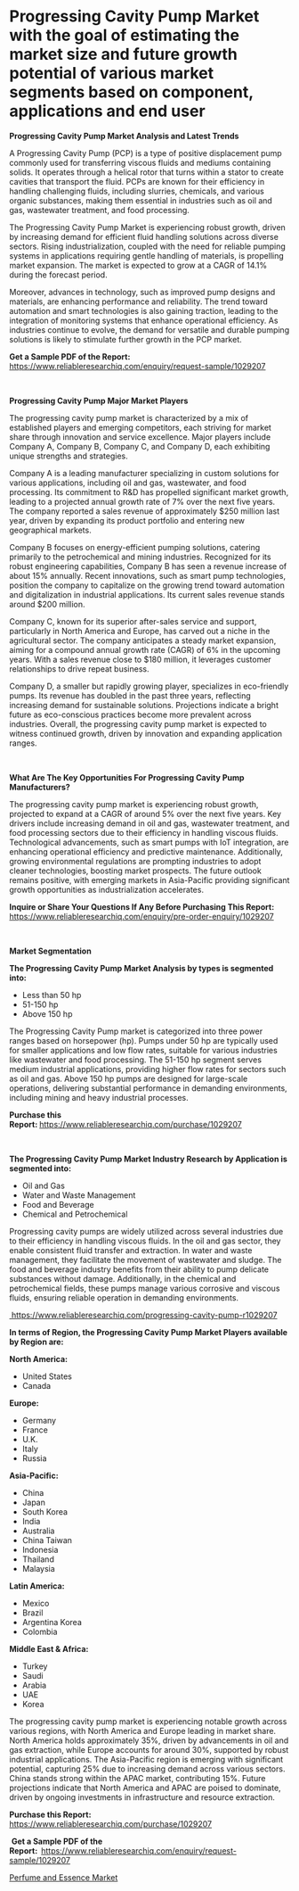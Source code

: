<p><h1>Progressing Cavity Pump Market with the goal of estimating the market size and future growth potential of various market segments based on component, applications and end user</h1></p><p><strong>Progressing Cavity Pump Market Analysis and Latest Trends</strong></p>
<p><p>A Progressing Cavity Pump (PCP) is a type of positive displacement pump commonly used for transferring viscous fluids and mediums containing solids. It operates through a helical rotor that turns within a stator to create cavities that transport the fluid. PCPs are known for their efficiency in handling challenging fluids, including slurries, chemicals, and various organic substances, making them essential in industries such as oil and gas, wastewater treatment, and food processing.</p><p>The Progressing Cavity Pump Market is experiencing robust growth, driven by increasing demand for efficient fluid handling solutions across diverse sectors. Rising industrialization, coupled with the need for reliable pumping systems in applications requiring gentle handling of materials, is propelling market expansion. The market is expected to grow at a CAGR of 14.1% during the forecast period. </p><p>Moreover, advances in technology, such as improved pump designs and materials, are enhancing performance and reliability. The trend toward automation and smart technologies is also gaining traction, leading to the integration of monitoring systems that enhance operational efficiency. As industries continue to evolve, the demand for versatile and durable pumping solutions is likely to stimulate further growth in the PCP market.</p></p>
<p><strong>Get a Sample PDF of the Report:&nbsp;</strong> <a href="https://www.reliableresearchiq.com/enquiry/request-sample/1029207?utm_campaign=2655&utm_medium=2&utm_source=Github&utm_content=ia&utm_term=21032025&utm_id=progressing-cavity-pump">https://www.reliableresearchiq.com/enquiry/request-sample/1029207</a></p>
<p>&nbsp;</p>
<p><strong>Progressing Cavity Pump Major Market Players</strong></p>
<p><p>The progressing cavity pump market is characterized by a mix of established players and emerging competitors, each striving for market share through innovation and service excellence. Major players include Company A, Company B, Company C, and Company D, each exhibiting unique strengths and strategies.</p><p>Company A is a leading manufacturer specializing in custom solutions for various applications, including oil and gas, wastewater, and food processing. Its commitment to R&D has propelled significant market growth, leading to a projected annual growth rate of 7% over the next five years. The company reported a sales revenue of approximately $250 million last year, driven by expanding its product portfolio and entering new geographical markets.</p><p>Company B focuses on energy-efficient pumping solutions, catering primarily to the petrochemical and mining industries. Recognized for its robust engineering capabilities, Company B has seen a revenue increase of about 15% annually. Recent innovations, such as smart pump technologies, position the company to capitalize on the growing trend toward automation and digitalization in industrial applications. Its current sales revenue stands around $200 million.</p><p>Company C, known for its superior after-sales service and support, particularly in North America and Europe, has carved out a niche in the agricultural sector. The company anticipates a steady market expansion, aiming for a compound annual growth rate (CAGR) of 6% in the upcoming years. With a sales revenue close to $180 million, it leverages customer relationships to drive repeat business.</p><p>Company D, a smaller but rapidly growing player, specializes in eco-friendly pumps. Its revenue has doubled in the past three years, reflecting increasing demand for sustainable solutions. Projections indicate a bright future as eco-conscious practices become more prevalent across industries. Overall, the progressing cavity pump market is expected to witness continued growth, driven by innovation and expanding application ranges.</p></p>
<p>&nbsp;</p>
<p><strong>What Are The Key Opportunities For Progressing Cavity Pump Manufacturers?</strong></p>
<p><p>The progressing cavity pump market is experiencing robust growth, projected to expand at a CAGR of around 5% over the next five years. Key drivers include increasing demand in oil and gas, wastewater treatment, and food processing sectors due to their efficiency in handling viscous fluids. Technological advancements, such as smart pumps with IoT integration, are enhancing operational efficiency and predictive maintenance. Additionally, growing environmental regulations are prompting industries to adopt cleaner technologies, boosting market prospects. The future outlook remains positive, with emerging markets in Asia-Pacific providing significant growth opportunities as industrialization accelerates.</p></p>
<p><strong>Inquire or Share Your Questions If Any Before Purchasing This Report:</strong> <a href="https://www.reliableresearchiq.com/enquiry/pre-order-enquiry/1029207?utm_campaign=2655&utm_medium=2&utm_source=Github&utm_content=ia&utm_term=21032025&utm_id=progressing-cavity-pump">https://www.reliableresearchiq.com/enquiry/pre-order-enquiry/1029207</a></p>
<p>&nbsp;</p>
<p><strong>Market Segmentation</strong></p>
<p><strong>The Progressing Cavity Pump Market Analysis by types is segmented into:</strong></p>
<p><ul><li>Less than 50 hp</li><li>51-150 hp</li><li>Above 150 hp</li></ul></p>
<p><p>The Progressing Cavity Pump market is categorized into three power ranges based on horsepower (hp). Pumps under 50 hp are typically used for smaller applications and low flow rates, suitable for various industries like wastewater and food processing. The 51-150 hp segment serves medium industrial applications, providing higher flow rates for sectors such as oil and gas. Above 150 hp pumps are designed for large-scale operations, delivering substantial performance in demanding environments, including mining and heavy industrial processes.</p></p>
<p><strong>Purchase this Report:&nbsp;</strong><a href="https://www.reliableresearchiq.com/purchase/1029207?utm_campaign=2655&utm_medium=2&utm_source=Github&utm_content=ia&utm_term=21032025&utm_id=progressing-cavity-pump">https://www.reliableresearchiq.com/purchase/1029207</a></p>
<p>&nbsp;</p>
<p><strong>The Progressing Cavity Pump Market Industry Research by Application is segmented into:</strong></p>
<p><ul><li>Oil and Gas</li><li>Water and Waste Management</li><li>Food and Beverage</li><li>Chemical and Petrochemical</li></ul></p>
<p><p>Progressing cavity pumps are widely utilized across several industries due to their efficiency in handling viscous fluids. In the oil and gas sector, they enable consistent fluid transfer and extraction. In water and waste management, they facilitate the movement of wastewater and sludge. The food and beverage industry benefits from their ability to pump delicate substances without damage. Additionally, in the chemical and petrochemical fields, these pumps manage various corrosive and viscous fluids, ensuring reliable operation in demanding environments.</p></p>
<p><a href="https://www.reliableresearchiq.com/progressing-cavity-pump-r1029207?utm_campaign=2655&utm_medium=2&utm_source=Github&utm_content=ia&utm_term=21032025&utm_id=progressing-cavity-pump">&nbsp;https://www.reliableresearchiq.com/progressing-cavity-pump-r1029207</a></p>
<p><strong>In terms of Region, the Progressing Cavity Pump Market Players available by Region are:</strong></p>
<p>
    <p> <strong> North America: </strong>
        <ul>
            <li>United States</li>
            <li>Canada</li>
        </ul>
        </p> 
    <p> <strong> Europe: </strong>
        <ul>
            <li>Germany</li>
            <li>France</li>
            <li>U.K.</li>
            <li>Italy</li>
            <li>Russia</li>
        </ul>
        </p> 
    <p> <strong> Asia-Pacific: </strong>
        <ul>
            <li>China</li>
            <li>Japan</li>
            <li>South Korea</li>
            <li>India</li>
            <li>Australia</li>
            <li>China Taiwan</li>
            <li>Indonesia</li>
            <li>Thailand</li>
            <li>Malaysia</li>
        </ul>
        </p> 
    <p> <strong> Latin America: </strong>
        <ul>
            <li>Mexico</li>
            <li>Brazil</li>
            <li>Argentina Korea</li>
            <li>Colombia</li>
        </ul>
        </p> 
    <p> <strong> Middle East & Africa: </strong>
        <ul>
            <li>Turkey</li>
            <li>Saudi</li>
            <li>Arabia</li>
            <li>UAE</li>
            <li>Korea</li>
        </ul>
    </p>
    </p>
<p><p>The progressing cavity pump market is experiencing notable growth across various regions, with North America and Europe leading in market share. North America holds approximately 35%, driven by advancements in oil and gas extraction, while Europe accounts for around 30%, supported by robust industrial applications. The Asia-Pacific region is emerging with significant potential, capturing 25% due to increasing demand across various sectors. China stands strong within the APAC market, contributing 15%. Future projections indicate that North America and APAC are poised to dominate, driven by ongoing investments in infrastructure and resource extraction.</p></p>
<p><strong>Purchase this Report: </strong><a href="https://www.reliableresearchiq.com/purchase/1029207?utm_campaign=2655&utm_medium=2&utm_source=Github&utm_content=ia&utm_term=21032025&utm_id=progressing-cavity-pump">https://www.reliableresearchiq.com/purchase/1029207</a></p>
<p>&nbsp;<strong>Get a Sample PDF of the Report:&nbsp;&nbsp;</strong><a href="https://www.reliableresearchiq.com/enquiry/request-sample/1029207?utm_campaign=2655&utm_medium=2&utm_source=Github&utm_content=ia&utm_term=21032025&utm_id=progressing-cavity-pump">https://www.reliableresearchiq.com/enquiry/request-sample/1029207</a></p>
<p><strong></strong></p>
<p><p><a href="https://github.com/oshrykauraj7/Market-Research-Report-List-1/blob/main/perfume-and-essence-market.md?utm_campaign=2655&utm_medium=2&utm_source=Github&utm_content=ia&utm_term=21032025&utm_id=progressing-cavity-pump">Perfume and Essence Market</a></p></p>